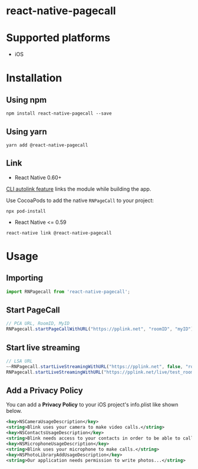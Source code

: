 # react-native-pagecall

# Supported platforms

- iOS

# Installation

## Using npm

```
npm install react-native-pagecall --save
```

## Using yarn

```
yarn add @react-native-pagecall
```

## Link

- React Native 0.60+

[CLI autolink feature](https://github.com/react-native-community/cli/blob/master/docs/autolinking.md) links the module while building the app.

Use CocoaPods to add the native `RNPageCall` to your project:

```
npx pod-install
```

- React Native <= 0.59

```
react-native link @react-native-pagecall
```

# Usage

## Importing

```jsx
import RNPagecall from 'react-native-pagecall';
```

## Start PageCall

```jsx
// PCA URL, RoomID, MyID
RNPagecall.startPageCallWithURL("https://pplink.net", "roomID", "myID");
```

## Start live streaming

```jsx
// LSA URL
~~RNPagecall.startLiveStreamingWithURL("https://pplink.net", false, "roomID", "userID", "userName");~~
RNPagecall.startLiveStreamingWithURL("https://pplink.net/live/test_room");
```

## Add a Privacy Policy

You can add a **Privacy Policy** to your iOS project's info.plist like shown below. 

```xml
<key>NSCameraUsageDescription</key>
<string>Blink uses your camera to make video calls.</string>
<key>NSContactsUsageDescription</key>
<string>Blink needs access to your contacts in order to be able to call them.</string>
<key>NSMicrophoneUsageDescription</key>
<string>Blink uses your microphone to make calls.</string>
<key>NSPhotoLibraryAddUsageDescription</key>
<string>Our application needs permission to write photos...</string>
```